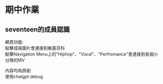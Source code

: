 <h1>期中作業</h1>
<h2>seventeen的成員認識</h2>

<p>網頁功能:<br />點擊成員圖片會連接到維基百科 <br /> 點擊Navigation Menu上的"Hiphop"、"Vocal"、"Perfromance"會連接到各個小分隊的MV</p>
<p>內容均為原創<br />使用chatgpt debug</p>
